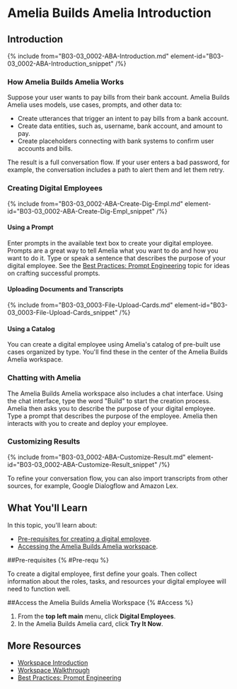 # Amelia Builds Amelia Introduction

## Introduction

{% include from="B03-03_0002-ABA-Introduction.md" element-id="B03-03_0002-ABA-Introduction_snippet" /%}

### How Amelia Builds Amelia Works

Suppose your user wants to pay bills from their bank account. Amelia Builds Amelia uses models, use cases, prompts, and other data to:

* Create utterances that trigger an intent to pay bills from a bank account.
* Create data entities, such as, username, bank account, and amount to pay.
* Create placeholders connecting with bank systems to confirm user accounts and bills.

The result is a full conversation flow. If your user enters a bad password, for example, the conversation includes a path to alert them and let them retry.

### Creating Digital Employees

{% include from="B03-03_0002-ABA-Create-Dig-Empl.md" element-id="B03-03_0002-ABA-Create-Dig-Empl_snippet" /%}

#### Using a Prompt

Enter prompts in the available text box to create your digital employee. Prompts are a great way to tell Amelia what you want to do and how you want to do it. Type or speak a sentence that describes the purpose of your digital employee. See the [Best Practices: Prompt Engineering](B03-03_0004-BP-Prompt-Engineering.md) topic for ideas on crafting successful prompts.

#### Uploading Documents and Transcripts

{% include from="B03-03_0003-File-Upload-Cards.md" element-id="B03-03_0003-File-Upload-Cards_snippet" /%}

#### Using a Catalog

You can create a digital employee using Amelia's catalog of pre-built use cases organized by type. You'll find these in the center of the Amelia Builds Amelia workspace.

### Chatting with Amelia

The Amelia Builds Amelia workspace also includes a chat interface. Using the chat interface, type the word "Build" to start the creation process. Amelia then asks you to describe the purpose of your digital employee. Type a prompt that describes the purpose of the employee. Amelia then interacts with you to create and deploy your employee.

### Customizing Results

{% include from="B03-03_0002-ABA-Customize-Result.md" element-id="B03-03_0002-ABA-Customize-Result_snippet" /%}

To refine your conversation flow, you can also import transcripts from other sources, for example, Google Dialogflow and Amazon Lex.

## What You'll Learn

In this topic, you'll learn about:

* [Pre-requisites for creating a digital employee](#Pre-requ).
* [Accessing the Amelia Builds Amelia workspace](#Access).

##Pre-requisites {% #Pre-requ %}

To create a digital employee, first define your goals. Then collect information about the roles, tasks, and resources your digital employee will need to function well.

##Access the Amelia Builds Amelia Workspace {% #Access %}

1. From the **top left main** menu, click **Digital Employees**.
2. In the Amelia Builds Amelia card, click **Try It Now**.

## More Resources

* [Workspace Introduction](#introduction)
* [Workspace Walkthrough](B03-03_0003-ABA-Workspace-Walkthrough.md)
* [Best Practices: Prompt Engineering](B03-03_0004-BP-Prompt-Engineering.md)
